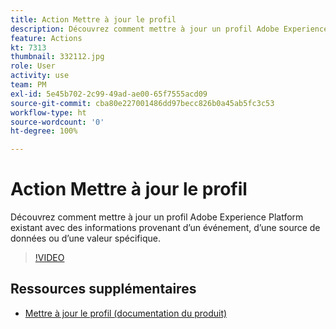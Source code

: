 ```yaml
---
title: Action Mettre à jour le profil
description: Découvrez comment mettre à jour un profil Adobe Experience Platform existant avec des informations provenant d’un événement, d’une source de données ou d’une valeur spécifique.
feature: Actions
kt: 7313
thumbnail: 332112.jpg
role: User
activity: use
team: PM
exl-id: 5e45b702-2c99-49ad-ae00-65f7555acd09
source-git-commit: cba80e227001486dd97becc826b0a45ab5fc3c53
workflow-type: ht
source-wordcount: '0'
ht-degree: 100%

---
```


# Action Mettre à jour le profil

Découvrez comment mettre à jour un profil Adobe Experience Platform existant avec des informations provenant d’un événement, d’une source de données ou d’une valeur spécifique.

>[!VIDEO](https://video.tv.adobe.com/v/332112?quality=12&learn=on)

## Ressources supplémentaires

* [Mettre à jour le profil (documentation du produit)](https://experienceleague.adobe.com/docs/journeys/using/building-journeys/about-journey-building/action-activities/update-profiles.html?lang=fr#important-notes)
